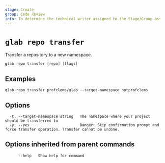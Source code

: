 ```yaml
---
stage: Create
group: Code Review
info: To determine the technical writer assigned to the Stage/Group associated with this page, see https://about.gitlab.com/handbook/product/ux/technical-writing/#assignments
---
```


<!--
This documentation is auto generated by a script.
Please do not edit this file directly, check cmd/gen-docs/docs.go.
-->

# `glab repo transfer`

Transfer a repository to a new namespace.

```plaintext
glab repo transfer [repo] [flags]
```

## Examples

```plaintext
glab repo transfer profclems/glab --target-namespace notprofclems

```

## Options

```plaintext
  -t, --target-namespace string   The namespace where your project should be transferred to
  -y, --yes                       Danger: Skip confirmation prompt and force transfer operation. Transfer cannot be undone.
```

## Options inherited from parent commands

```plaintext
      --help   Show help for command
```
